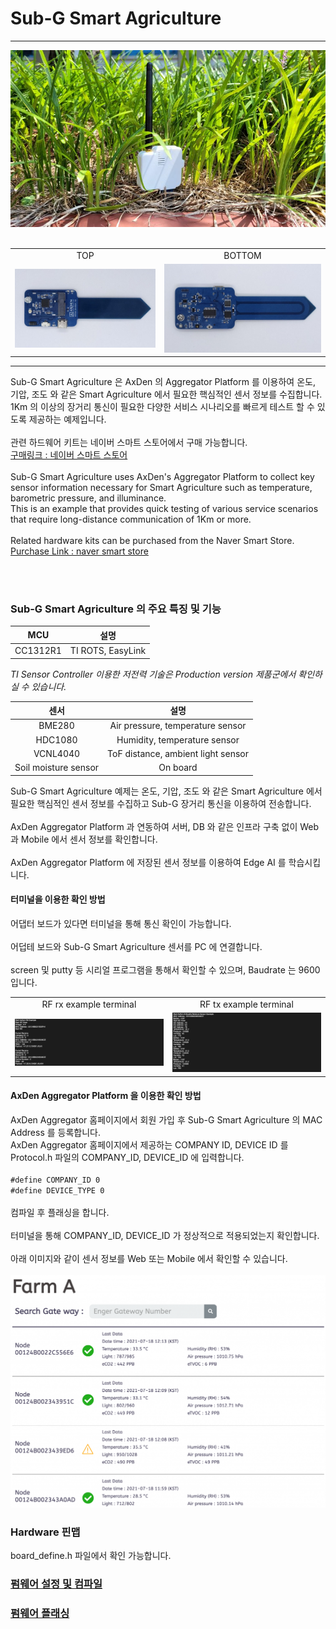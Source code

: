 # Sub-G Smart Agriculture

---
<img src="./asset/main_image.jpeg">

<br>
<br>

<table>
<tr align="center">
  <td> TOP </td>
  <td> BOTTOM </td>
</tr>
  <tr align="center">
    <td><img src="./asset/top_board.jpeg"></td>
    <td><img src="./asset/bottom_board.jpeg"></td>
  </tr>
</table>

----

Sub-G Smart Agriculture 은 AxDen 의 Aggregator Platform 를 이용하여 온도, 기압, 조도 와 같은 Smart Agriculture 에서 필요한 핵심적인 센서 정보를 수집합니다.
<br>
1Km 의 이상의 장거리 통신이 필요한 다양한 서비스 시나리오를 빠르게 테스트 할 수 있도록 제공하는 예제입니다.
<br>
<br>
관련 하드웨어 키트는 네이버 스마트 스토어에서 구매 가능합니다.
<br>
[구매링크 : 네이버 스마트 스토어](https://smartstore.naver.com/axden)
<br>
<br>
Sub-G Smart Agriculture uses AxDen's Aggregator Platform to collect key sensor information necessary for Smart Agriculture such as temperature, barometric pressure, and illuminance.
<br>
This is an example that provides quick testing of various service scenarios that require long-distance communication of 1Km or more.
<br>
<br>
Related hardware kits can be purchased from the Naver Smart Store.
<br>
[Purchase Link : naver smart store](https://smartstore.naver.com/axden)

<br>

<br>

### Sub-G Smart Agriculture 의 주요 특징 및 기능

MCU | 설명
:-------------------------:|:-------------------------:
CC1312R1 | TI ROTS, EasyLink

*TI Sensor Controller 이용한 저전력 기술은 Production version 제품군에서 확인하실 수 있습니다.*

센서 | 설명
:-------------------------:|:-------------------------:
BME280 | Air pressure, temperature sensor
HDC1080 | Humidity, temperature sensor
VCNL4040 | ToF distance, ambient light sensor
Soil moisture sensor | On board

Sub-G Smart Agriculture 예제는 온도, 기압, 조도 와 같은 Smart Agriculture 에서 필요한 핵심적인 센서 정보를 수집하고 Sub-G 장거리 통신을 이용하여 전송합니다.
<br>
<br>
AxDen Aggregator Platform 과 연동하여 서버, DB 와 같은 인프라 구축 없이 Web 과 Mobile 에서 센서 정보를 확인합니다.
<br>
<br>
AxDen Aggregator Platform 에 저장된 센서 정보를 이용하여 Edge AI 를 학습시킵니다.
<br>

#### 터미널을 이용한 확인 방법
어댑터 보드가 있다면 터미널을 통해 통신 확인이 가능합니다.
<br>
<br>
어덥테 보드와 Sub-G Smart Agriculture 센서를 PC 에 연결합니다.
<br>
<br>
screen 및 putty 등 시리얼 프로그램을 통해서 확인할 수 있으며, Baudrate 는 9600 입니다.
<table>
  <tr align="center">
    <td>RF rx example terminal</td>
    <td>RF tx example terminal</td>
  </tr>
  <tr align="center">
    <td><img src="./asset/rx_screen.png"></td>
    <td><img src="./asset/tx_screen.png"></td>
  </tr>
</table>

#### AxDen Aggregator Platform 을 이용한 확인 방법
AxDen Aggregator 홈페이지에서 회원 가입 후 Sub-G Smart Agriculture 의 MAC Address 를 등록합니다.
<br>
AxDen Aggregator 홈페이지에서 제공하는 COMPANY ID, DEVICE ID 를 Protocol.h 파일의 COMPANY_ID, DEVICE_ID 에 입력합니다.
<br>
<br>
`#define COMPANY_ID 0`
<br>
`#define DEVICE_TYPE 0`
<br>
<br>
컴파일 후 플래싱을 합니다.
<br>
<br>
터미널을 통해 COMPANY_ID, DEVICE_ID 가 정상적으로 적용되었는지 확인합니다.
<br>
<br>
아래 이미지와 같이 센서 정보를 Web 또는 Mobile 에서 확인할 수 있습니다.
<br>
<br>
<img src="./asset/axden_aggregator_web.png">
<br>

### Hardware 핀맵
board_define.h 파일에서 확인 가능합니다.

### [펌웨어 설정 및 컴파일](https://github.com/AxDen-Dev/CC1312R1_Ping_Pong_example_gcc)

### [펌웨어 플래싱](https://github.com/AxDen-Dev/CC1312R1_Ping_Pong_example_gcc)
